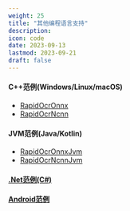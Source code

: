 ```yaml
---
weight: 25
title: "其他编程语言支持"
description:
icon: code
date: 2023-09-13
lastmod: 2023-09-21
draft: false
---
```



#### C++范例(Windows/Linux/macOS)
- [RapidOcrOnnx](https://github.com/RapidAI/RapidOcrOnnx)
- [RapidOcrNcnn](https://github.com/RapidAI/RapidOcrNcnn)

#### JVM范例(Java/Kotlin)
- [RapidOcrOnnxJvm](https://github.com/RapidAI/RapidOcrOnnxJvm)
- [RapidOcrNcnnJvm](https://github.com/RapidAI/RapidOcrNcnnJvm)

#### [.Net范例(C#)](https://github.com/RapidAI/RapidOCRCSharp)

#### [Android范例](https://github.com/RapidAI/RapidOcrAndroidOnnx)
